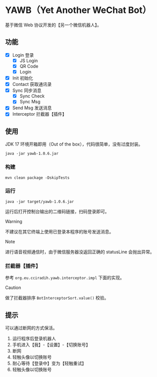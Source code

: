 # YAWB（Yet Another WeChat Bot）

基于微信 Web 协议开发的【另一个微信机器人】。

## 功能

- [x] Login 登录
    - [x] JS Login
    - [x] QR Code
    - [x] Login
- [x] Init 初始化
- [x] Contact 获取通讯录
- [x] Sync 同步消息
    - [x] Sync Check
    - [x] Sync Msg
- [x] Send Msg 发送消息
- [x] Interceptor 拦截器【插件】

## 使用

JDK 17 环境开箱即用（Out of the box），代码很简单，没有过度封装。

```shell
java -jar yawb-1.0.6.jar 
```

### 构建

```shell
mvn clean package -DskipTests
```

### 运行

```shell
java -jar target/yawb-1.0.6.jar 
```

运行后打开控制台输出的二维码链接，扫码登录即可。

> [!WARNING]
> 不建议在其它终端上使用已登录本程序的账号发送消息。

> [!NOTE]
> 进行语音视频通信时，由于微信服务器没返回正确的 statusLine 会抛出异常。

### 拦截器【插件】

参考 `org.eu.cciradih.yawb.interceptor.impl` 下面的实现。

> [!CAUTION]
> 做了拦截器排序 `BotInterceptorSort.value()` 校验。

## 提示

可以通过断网的方式保活。

1. 运行程序后登录机器人
2. 手机进入【我】-【设置】-【切换账号】
3. 断网
4. 轻触头像以切换账号
5. 耐心等待【登录中】变为【轻触重试】
6. 轻触头像以切换账号
